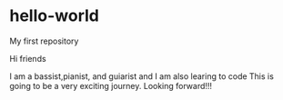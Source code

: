 # hello-world
My first repository

Hi friends

I am a bassist,pianist, and guiarist and I am also learing to code
This is going to be a very exciting journey. Looking forward!!!
